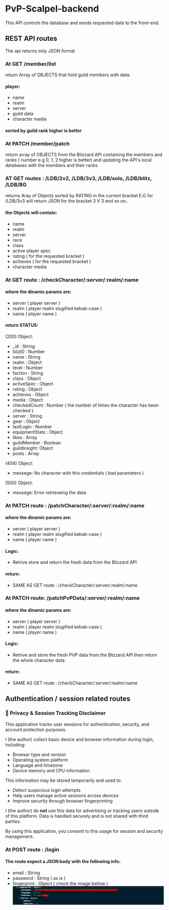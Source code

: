 # PvP-Scalpel-backend
This API controls the database and sends requested data to the front-end.

## REST API routes

The api returns only JSON format

### At GET /member/list

return Array of OBJECTS that hold guild members with data:

#### player:
 - name
 - realm
 - server
 - guild data 
 - character media

#### sorted by guild rank higher is better

### At PATCH /member/patch

return array of OBJECTS from the Blizzard API containing the members and ranks ( number e.g 0, 1, 2 higher is better)
and updating the API's local databases with the members and their ranks

### AT GET routes : /LDB/2v2, /LDB/3v3, /LDB/solo, /LDB/blitz, /LDB/BG

returns Aray of Objects sorted by RATING in the current bracket E.G for /LDB/3v3 will return JSON 
for the bracket 3 V 3 end so on..

#### the Objects will contain:
 - name
 - realm
 - server
 - race
 - class
 - active player spec
 - rating ( for the requested bracket )
 - achieves ( for the requested bracket )
 - character media
        
### At GET route : /checkCharacter/:server/:realm/:name

#### where the dinamic params are:

 - server ( player server )
 - realm ( player realm slugified kebab-case )
 - name ( player name )

#### return STATUS:

(200) Object:
 - _id : String
 - blizID : Number
 - name : String
 - realm : Object
 - level : Number
 - faction : String
 - class : Object
 - activeSpec : Object
 - rating : Object
 - achieves : Object
 - media : Object
 - checkedCount : Number ( the number of times the character has been checked )
 - server : String
 - gear : Object
 - lastLogin : Number
 - equipmentStats : Object
 - likes : Array
 - guildMember : Boolean
 - guildInsight: Object
 - posts : Array

(404) Object:
 - messege: No character with this credentials ( bad parameters )

(500) Object:
 - messege: Error retrieveing the data

### At PATCH route : /patchCharacter/:server/:realm/:name

#### where the dinamic params are:

 - server ( player server )
 - realm ( player realm slugified kebab-case )
 - name ( player name )

#### Logic:

 - Retrive store and return the fresh data from the Blizzard API

#### return:

 - SAME AS GET route : /checkCharacter/:server/:realm/:name

### At PATCH route: /patchPvPData/:server/:realm/:name

#### where the dinamic params are:

 - server ( player server )
 - realm ( player realm slugified kebab-case )
 - name ( player name )

#### Logic:

 - Retrive and store the fresh PVP data from the Blizzard API then return the whole character data

#### return:

 - SAME AS GET route : /checkCharacter/:server/:realm/:name


## Authentication / session related routes

### 🔐 Privacy & Session Tracking Disclaimer

This application tracks user sessions for authentication, security, and account protection purposes.

I (the author) collect basic device and browser information during login, including:
- Browser type and version
- Operating system platform
- Language and timezone
- Device memory and CPU information

This information may be stored temporarily and used to:
- Detect suspicious login attempts
- Help users manage active sessions across devices
- Improve security through browser fingerprinting

I (the author) do **not** use this data for advertising or tracking users outside of this platform. Data is handled securely and is not shared with third parties.

By using this application, you consent to this usage for session and security management.


### At POST route : /login

#### The route expect a JSON body with the following info:

 - email : String
 - password : String ( as is )
 - fingerprint : Object ( check the image bellow )
![alt text](./README_ASSETS/fprint.png)